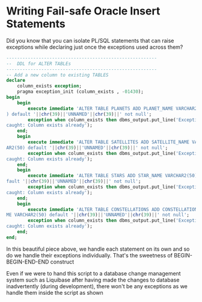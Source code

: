 # Writing Fail-safe Oracle Insert Statements

Did you know that you can isolate PL/SQL statements that can raise exceptions while declaring just once the exceptions used across them?

````sql
--------------------------------------------------------
--  DDL for ALTER TABLEs
--------------------------------------------------------
-- Add a new column to existing TABLES
declare
    column_exists exception;
    pragma exception_init (column_exists , -01430);
begin
    begin
        execute immediate 'ALTER TABLE PLANETS ADD PLANET_NAME VARCHAR2(50=
) default '||chr(39)||'UNNAMED'||chr(39)||' not null';
        exception when column_exists then dbms_output.put_line('Exception =
caught: Column exists already');
    end;
    begin
        execute immediate 'ALTER TABLE SATELLITES ADD SATELLITE_NAME VARCH=
AR2(50) default '||chr(39)||'UNNAMED'||chr(39)||' not null';
        exception when column_exists then dbms_output.put_line('Exception =
caught: Column exists already');
    end;
    begin
        execute immediate 'ALTER TABLE STARS ADD STAR_NAME VARCHAR2(50) de=
fault '||chr(39)||'UNNAMED'||chr(39)||' not null';
        exception when column_exists then dbms_output.put_line('Exception =
caught: Column exists already');
    end;
    begin
        execute immediate 'ALTER TABLE CONSTELLATIONS ADD CONSTELLATION_NA=
ME VARCHAR2(50) default '||chr(39)||'UNNAMED'||chr(39)||' not null';
        exception when column_exists then dbms_output.put_line('Exception =
caught: Column exists already');
    end;
end;
````

In this beautiful piece above, we handle each statement on its own and so do we handle their exceptions individually. That's the sweetness of BEGIN-BEGIN-END-END construct

Even if we were to hand this script to a database change management system such as Liquibase after having made the changes to database inadvertently (during development), there won't be any exceptions as we handle them inside the script as shown
